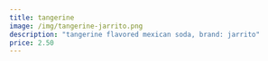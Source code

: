 ```yaml
---
title: tangerine
image: /img/tangerine-jarrito.png
description: "tangerine flavored mexican soda, brand: jarrito"
price: 2.50
---
```

